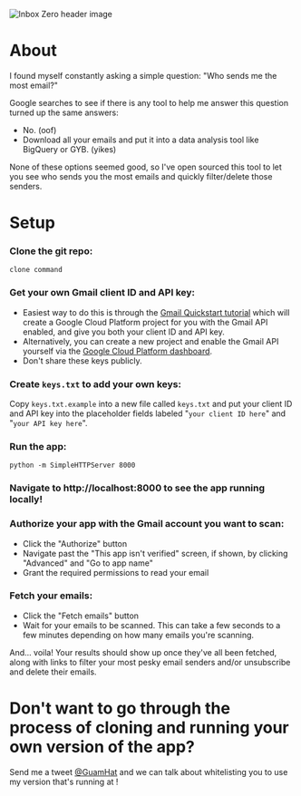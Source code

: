 ![Inbox Zero header image](https://i.imgur.com/r2O8l3T.png "Inbox Zero header image")

# About

I found myself constantly asking a simple question: "Who sends me the most email?"

Google searches to see if there is any tool to help me answer this question turned up the same answers:

- No. (oof)
- Download all your emails and put it into a data analysis tool like BigQuery or GYB. (yikes)

None of these options seemed good, so I've open sourced this tool to let you see who sends you the most emails and quickly filter/delete those senders.

# Setup

### Clone the git repo:
```clone command```

### Get your own Gmail client ID and API key: 
- Easiest way to do this is through the [Gmail Quickstart tutorial](https://developers.google.com/gmail/api/quickstart/js) which will create a Google Cloud Platform project for you with the Gmail API enabled, and give you both your client ID and API key.
- Alternatively, you can create a new project and enable the Gmail API yourself via the [Google Cloud Platform dashboard](https://console.cloud.google.com/home/dashboard).
- Don't share these keys publicly.

### Create `keys.txt` to add your own keys:
Copy `keys.txt.example` into a new file called `keys.txt` and put your client ID and API key into the placeholder fields labeled "`your client ID here`" and "`your API key here`".

### Run the app:
`python -m SimpleHTTPServer 8000`

### Navigate to http://localhost:8000 to see the app running locally! 

### Authorize your app with the Gmail account you want to scan:
- Click the "Authorize" button
- Navigate past the "This app isn't verified" screen, if shown, by clicking "Advanced" and "Go to app name"
- Grant the required permissions to read your email

### Fetch your emails:
- Click the "Fetch emails" button
- Wait for your emails to be scanned. This can take a few seconds to a few minutes depending on how many emails you're scanning.

And… voila! Your results should show up once they've all been fetched, along with links to filter your most pesky email senders and/or unsubscribe and delete their emails.


# Don't want to go through the process of cloning and running your own version of the app? 

Send me a tweet [@GuamHat](https://twitter.com/GuamHat) and we can talk about whitelisting you to use my version that's running at <link>!
